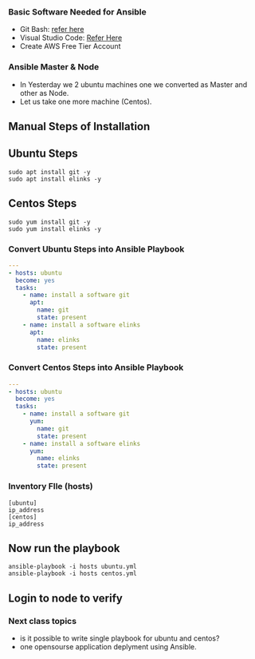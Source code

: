### Basic Software Needed for Ansible

* Git Bash: [refer here](https://git-scm.com/downloads)
* Visual Studio Code: [Refer Here](https://code.visualstudio.com/download)
* Create AWS Free Tier Account

### Ansible Master & Node
* In Yesterday we 2 ubuntu machines one we converted as Master and other as Node.
* Let us take one more machine (Centos).

## Manual Steps of Installation 

## Ubuntu Steps
```
sudo apt install git -y
sudo apt install elinks -y
```

## Centos Steps
```
sudo yum install git -y
sudo yum install elinks -y
```

### Convert Ubuntu Steps into Ansible Playbook

```yaml
---
- hosts: ubuntu
  become: yes
  tasks:
    - name: install a software git
      apt:
        name: git
        state: present
    - name: install a software elinks
      apt:
        name: elinks
        state: present
```

### Convert Centos Steps into Ansible Playbook
```yaml
---
- hosts: ubuntu
  become: yes
  tasks:
    - name: install a software git
      yum:
        name: git
        state: present
    - name: install a software elinks
      yum:
        name: elinks
        state: present
```

### Inventory FIle (hosts)
```
[ubuntu]
ip_address
[centos]
ip_address
```

## Now run the playbook
```
ansible-playbook -i hosts ubuntu.yml
ansible-playbook -i hosts centos.yml
```

## Login to node to verify

### Next class topics
* is it possible to write single playbook for ubuntu and centos?
* one opensourse application deplyment using Ansible.